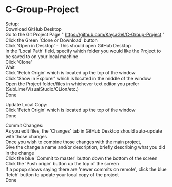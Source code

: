 # C-Group-Project
Setup:\
Download GitHub Desktop\
Go to the Git Project Page " https://github.com/KaylaGel/C-Group-Project "\
Click the Green 'Clone or Download' button\
Click 'Open in Desktop' - This should open GitHub Desktop\
In the 'Local Path' field, specify which folder you would like the Project to be saved to on your local machine\
Click 'Clone'\
Wait\
Click 'Fetch Origin' which is located up the top of the window\
Click 'Show in Explorer' which is located in the middle of the window\
Open the Project folder/files in whichever text editor you prefer (SubLime/VisualStudio/CLion/etc.)\
Done

Update Local Copy:\
Click 'Fetch Origin' which is located up the top of the window\
Done

Commit Changes:\
As you edit files, the 'Changes' tab in GitHub Desktop should auto-update with those changes\
Once you wish to combine those changes with the main project,\
Give the change a name and/or description, briefly describing what you did in the change\
Click the blue 'Commit to master' button down the bottom of the screen\
Click the 'Push origin' button up the top of the screen\
If a popup shows saying there are 'newer commits on remote', click the blue 'fetch' button to update your local copy of the project\
Done
